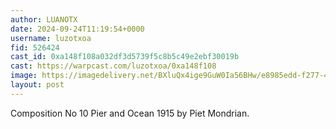 ```yaml
---
author: LUANOTX
date: 2024-09-24T11:19:54+0000
username: luzotxoa
fid: 526424
cast_id: 0xa148f108a032df3d5739f5c8b5c49e2ebf30019b
cast: https://warpcast.com/luzotxoa/0xa148f108
image: https://imagedelivery.net/BXluQx4ige9GuW0Ia56BHw/e8985edd-f277-43d3-e4bf-807db519e300/original
layout: post
---
```

Composition No 10 Pier and Ocean 1915 by Piet Mondrian.  

<img src='https://imagedelivery.net/BXluQx4ige9GuW0Ia56BHw/e8985edd-f277-43d3-e4bf-807db519e300/original' alt='' referrerpolicy='no-referrer'/>